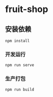 # fruit-shop

## 安装依赖
```
npm install
```

### 开发运行
```
npm run serve
```

### 生产打包
```
npm run build
```

